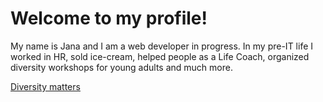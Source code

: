 # Welcome to my profile!

My name is Jana and I am a web developer in progress. 
In my pre-IT life I worked in HR, sold ice-cream, helped people as a Life Coach, organized diversity workshops for young adults and much more.

[Diversity matters](https://www.brownsbfs.co.uk/Content/Storefront/assets/images/Diversity-Matters/Diversity-Matters-Banner.png)
